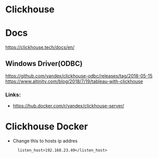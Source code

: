 # Clickhouse

# Docs
https://clickhouse.tech/docs/en/

## Windows Driver(ODBC)
https://github.com/yandex/clickhouse-odbc/releases/tag/2018-05-15
https://www.altinity.com/blog/2018/7/19/tableau-with-clickhouse

### Links:
- https://hub.docker.com/r/yandex/clickhouse-server/

# Clickhouse Docker
- Change this to hosts ip addres

        listen_host>192.168.23.49</listen_host>